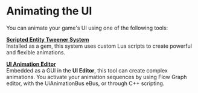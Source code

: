 # Animating the UI<a name="ui-animating"></a>

You can animate your game's UI using one of the following tools:

[**Scripted Entity Tweener System**](ui-animating-tweener.md)  
Installed as a gem, this system uses custom Lua scripts to create powerful and flexible animations\.

[**UI Animation Editor**](ui-animation.md)  
Embedded as a GUI in the **UI Editor**, this tool can create complex animations\. You activate your animation sequences by using Flow Graph editor, with the UiAnimationBus eBus, or through C\+\+ scripting\.